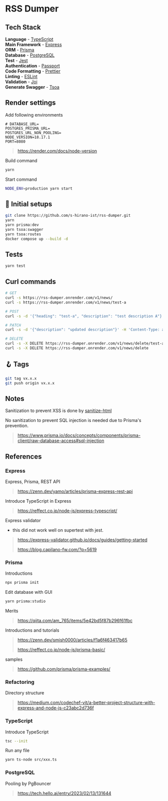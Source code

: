 # RSS Dumper

## Tech Stack

**Language** - [TypeScript](https://www.typescriptlang.org/)  
**Main Framework** - [Express](https://expressjs.com/)  
**ORM** - [Prisma](https://www.prisma.io/)  
**Database** - [PostgreSQL](https://www.postgresql.org/)  
**Test** - [Jest](https://jestjs.io/)  
**Authentication** - [Passport](http://www.passportjs.org/)  
**Code Formatting** - [Prettier](https://prettier.io/)  
**Linting** - [ESLint](https://eslint.org)  
**Validation** - [Joi](https://joi.dev/)  
**Generate Swagger** - [Tsoa](https://tsoa-community.github.io/docs/)

## Render settings

Add following environments

```env
# DATABASE_URL=
POSTGRES_PRISMA_URL=
POSTGRES_URL_NON_POOLING=
NODE_VERSION=18.17.1
PORT=8080
```

> https://render.com/docs/node-version

Build command

```bash
yarn
```

Start command

```bash
NODE_ENV=production yarn start
```

## 🍾 Initial setups

```bash
git clone https://github.com/s-hirano-ist/rss-dumper.git
yarn
yarn prisma:dev
yarn tsoa:swagger
yarn tsoa:routes
docker compose up --build -d
```

## Tests

```bash
yarn test
```

## Curl commands

```bash
# GET
curl -s https://rss-dumper.onrender.com/v1/news/
curl -s https://rss-dumper.onrender.com/v1/news/test-a

# POST
curl -s -d '{"heading": "test-a", "description": "test description A"}' -H 'Content-Type: application/json' https://rss-dumper.onrender.com/v1/news/create

# PATCH
curl -s -d '{"description": "updated description"}' -H 'Content-Type: application/json' -X PATCH https://rss-dumper.onrender.com/v1/news/update/test-a

# DELETE
curl -s -X DELETE https://rss-dumper.onrender.com/v1/news/delete/test-a
curl -s -X DELETE https://rss-dumper.onrender.com/v1/news/delete
```

## 🪝 Tags

```bash
git tag vx.x.x
git push origin vx.x.x
```

## Notes

Sanitization to prevent XSS is done by [sanitize-html](https://github.com/apostrophecms/sanitize-html)

No sanitization to prevent SQL injection is needed due to Prisma's prevention.

> https://www.prisma.io/docs/concepts/components/prisma-client/raw-database-access#sql-injection

## References

### Express

Express, Prisma, REST API

> https://zenn.dev/yamo/articles/prisma-express-rest-api

Introduce TypeScript in Express

> https://reffect.co.jp/node-js/express-typescript/

Express validator

- this did not work well on supertest with jest.

> https://express-validator.github.io/docs/guides/getting-started
>
> https://blog.capilano-fw.com/?p=5619

### Prisma

Introductions

```bash
npx prisma init
```

Edit database with GUI

```bash
yarn prisma:studio
```

Merits

> https://qiita.com/am_765/items/5e42bd5f87b296f61fbc

Introductions and tutorials

> https://zenn.dev/smish0000/articles/f1a6f463417b65
>
> https://reffect.co.jp/node-js/prisma-basic/

samples

> https://github.com/prisma/prisma-examples/

### Refactoring

Directory structure

> https://medium.com/codechef-vit/a-better-project-structure-with-express-and-node-js-c23abc2d736f

### TypeScript

Introduce TypeScript

```bash
tsc --init
```

Run any file

```bash
yarn ts-node src/xxx.ts
```

### PostgreSQL

Pooling by PgBouncer

> https://tech.hello.ai/entry/2023/02/13/131644
